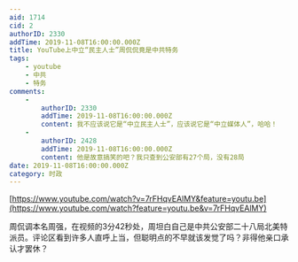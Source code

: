 ```yaml
---
aid: 1714
cid: 2
authorID: 2330
addTime: 2019-11-08T16:00:00.000Z
title: YouTube上中立“民主人士”周侃侃竟是中共特务
tags:
    - youtube
    - 中共
    - 特务
comments:
    -
        authorID: 2330
        addTime: 2019-11-08T16:00:00.000Z
        content: 我不应该说它是“中立民主人士”，应该说它是“中立媒体人”，哈哈！
    -
        authorID: 2428
        addTime: 2019-11-08T16:00:00.000Z
        content: 他是故意搞笑的吧？我只查到公安部有27个局，没有28局
date: 2019-11-08T16:00:00.000Z
category: 时政
---
```


[https://www.youtube.com/watch?v=7rFHqvEAlMY&feature=youtu.be](https://www.youtube.com/watch?feature=youtu.be&v=7rFHqvEAlMY)

周侃调本名周强，在视频的3分42秒处，周坦白自己是中共公安部二十八局北美特派员。评论区看到许多人直呼上当，但聪明点的不早就该发觉了吗？非得他亲口承认才罢休？
